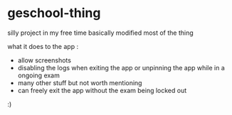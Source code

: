 # geschool-thing
silly project in my free time
basically modified most of the thing

what it does to the app : 
- allow screenshots
- disabling the logs when exiting the app or unpinning the app while in a ongoing exam
- many other stuff but not worth mentioning
- can freely exit the app without the exam being locked out 

:)
